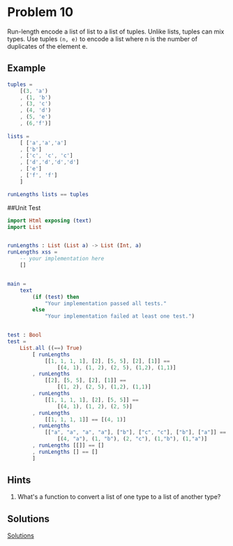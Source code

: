 # Problem 10
Run-length encode a list of list to a list of tuples. Unlike lists, tuples can mix types. Use tuples ```(n, e)``` to encode a list where n is the number of duplicates of the element e.

## Example

```elm
tuples = 
    [(3, 'a')
    , (1, 'b')
    , (3, 'c')
    , (4, 'd')
    , (5, 'e')
    , (6,'f')]
      
lists =
    [ ['a','a','a']
    , ['b']
    , ['c', 'c', 'c']
    , ['d','d','d','d']
    , ['e']
    , ['f', 'f']
    ]

runLengths lists == tuples
```

##Unit Test

```elm
import Html exposing (text)
import List


runLengths : List (List a) -> List (Int, a)
runLengths xss =
    -- your implementation here
    []


main =
    text
        (if (test) then
            "Your implementation passed all tests."
        else
            "Your implementation failed at least one test.")


test : Bool
test =
    List.all ((==) True)
        [ runLengths
            [[1, 1, 1, 1], [2], [5, 5], [2], [1]] ==
                [(4, 1), (1, 2), (2, 5), (1,2), (1,1)]
        , runLengths
            [[2], [5, 5], [2], [1]] ==
                [(1, 2), (2, 5), (1,2), (1,1)]
        , runLengths
            [[1, 1, 1, 1], [2], [5, 5]] ==
                [(4, 1), (1, 2), (2, 5)]
        , runLengths
            [[1, 1, 1, 1]] == [(4, 1)]
        , runLengths
            [["a", "a", "a", "a"], ["b"], ["c", "c"], ["b"], ["a"]] ==
                [(4, "a"), (1, "b"), (2, "c"), (1,"b"), (1,"a")]
        , runLengths [[]] == []
        , runLengths [] == []
        ]
```

## Hints

1. What's a function to convert a list of one type to a list of another type?

## Solutions
[Solutions](../s/s10.md)
